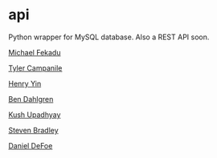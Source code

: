 # api

Python wrapper for MySQL database. 
Also a REST API soon. 

[Michael Fekadu](github.com/mfekadu)

[Tyler Campanile](github.com/tecampani)

[Henry Yin](github.com/hyinnn)

[Ben Dahlgren](github.com/Dahlgreb)

[Kush Upadhyay](github.com/kpu-21)

[Steven Bradley](github.com/stbradle)

[Daniel DeFoe](github.com/danield2255)
